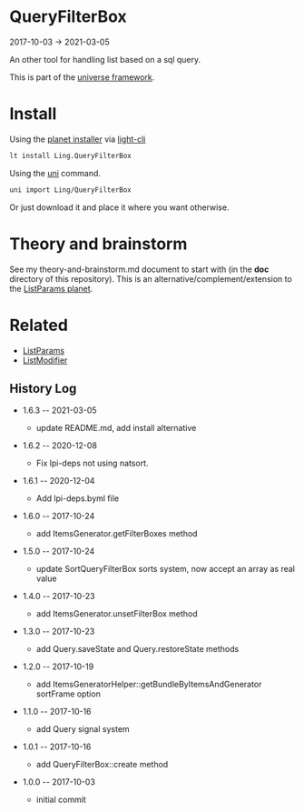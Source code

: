 QueryFilterBox
===========
2017-10-03 -> 2021-03-05



An other tool for handling list based on a sql query.


This is part of the [universe framework](https://github.com/karayabin/universe-snapshot).


Install
==========
Using the [planet installer](https://github.com/lingtalfi/Light_PlanetInstaller) via [light-cli](https://github.com/lingtalfi/Light_Cli)
```bash
lt install Ling.QueryFilterBox
```

Using the [uni](https://github.com/lingtalfi/universe-naive-importer) command.
```bash
uni import Ling/QueryFilterBox
```

Or just download it and place it where you want otherwise.




Theory and brainstorm
=======================

See my theory-and-brainstorm.md document to start with (in the **doc** directory of this repository).
This is an alternative/complement/extension to the [ListParams planet](https://github.com/lingtalfi/ListParams).







Related
=============

- [ListParams](https://github.com/lingtalfi/ListParams)
- [ListModifier](https://github.com/lingtalfi/ListModifier)



History Log
------------------

- 1.6.3 -- 2021-03-05

    - update README.md, add install alternative

- 1.6.2 -- 2020-12-08

    - Fix lpi-deps not using natsort.

- 1.6.1 -- 2020-12-04

    - Add lpi-deps.byml file

- 1.6.0 -- 2017-10-24

    - add ItemsGenerator.getFilterBoxes method
    
- 1.5.0 -- 2017-10-24

    - update SortQueryFilterBox sorts system, now accept an array as real value
    
- 1.4.0 -- 2017-10-23

    - add ItemsGenerator.unsetFilterBox method
    
- 1.3.0 -- 2017-10-23

    - add Query.saveState and Query.restoreState methods
    
- 1.2.0 -- 2017-10-19

    - add ItemsGeneratorHelper::getBundleByItemsAndGenerator sortFrame option
    
- 1.1.0 -- 2017-10-16

    - add Query signal system
    
- 1.0.1 -- 2017-10-16

    - add QueryFilterBox::create method
    
- 1.0.0 -- 2017-10-03

    - initial commit